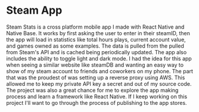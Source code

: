 # Steam App 
Steam Stats is a cross platform mobile app I made with React Native and Native Base. It works by first asking the user to enter in their steamID, then the app will load in statistics like total hours plays, current account value, and games owned as some examples. 
The data is pulled from the pulled from Steam's API and is cached being
periodically updated. The app also includes the ability to toggle light and dark mode. I had the idea for this app when seeing a similar website like steamDB and wanting an easy way to show of my steam account to friends and coworkers on my phone. The part
that was the proudest of was setting up a reverse proxy using AWS. This allowed me
to keep my private API key a secret and out of my source code. The project was also a great chance for me to explore the app making process and learn a framework like
React Native. If I keep working on this project I'll want to go through the process of publishing to the app stores.
